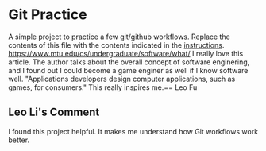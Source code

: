 # Git Practice
A simple project to practice a few git/github workflows.  Replace the contents of this file with the contents indicated in the [instructions](./instructions.md).
https://www.mtu.edu/cs/undergraduate/software/what/
I really love this article. The author talks about the overall concept of software enginering, and I found out I could become a game enginer as well if I know software well. "Applications developers design computer applications, such as games, for consumers." This really inspires me.== Leo Fu

## Leo Li's Comment
I found this project helpful. It makes me understand how Git workflows work better.
